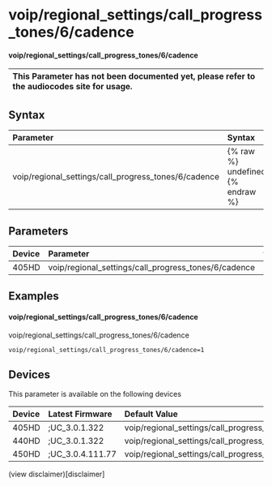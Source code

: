 ﻿---
description: voip/regional_settings/call_progress_tones/6/cadence
search:
    keywords: ['voip','regional_settings','call_progress_tones','6','cadence']
---

# voip/regional_settings/call_progress_tones/6/cadence

#### voip/regional_settings/call_progress_tones/6/cadence


| This Parameter has not been documented yet, please refer to the audiocodes site for usage.  |
| :--- |

## Syntax
| Parameter | Syntax |
| :--- | :--- |
|voip/regional_settings/call_progress_tones/6/cadence | {% raw %} undefined {% endraw %} |

## Parameters
|Device|Parameter|value|Description|
|:---|:---|:---|:---|
| 405HD | voip/regional_settings/call_progress_tones/6/cadence |  |  |

## Examples
#### voip/regional_settings/call_progress_tones/6/cadence

voip/regional_settings/call_progress_tones/6/cadence

```
voip/regional_settings/call_progress_tones/6/cadence=1
```

## Devices
This parameter is available on the following devices

| Device | Latest Firmware | Default Value |
|:---|:---|:---|
| 405HD | ;UC_3.0.1.322 | voip/regional_settings/call_progress_tones/6/cadence=1 
| 440HD | ;UC_3.0.1.322 | voip/regional_settings/call_progress_tones/6/cadence=1 
| 450HD | ;UC_3.0.4.111.77 | voip/regional_settings/call_progress_tones/6/cadence=1 

(view disclaimer)[disclaimer]
